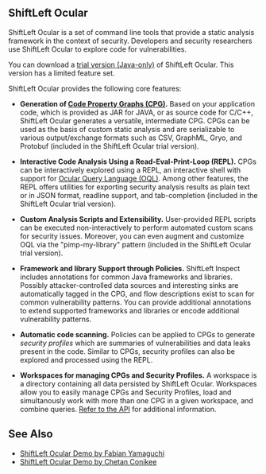 ## ShiftLeft Ocular

ShiftLeft Ocular is a set of command line tools that provide a static analysis framework in the context of security. Developers and security researchers use ShiftLeft Ocular to explore code for vulnerabilities.

You can download a [trial version (Java-only)](https://go.shiftleft.io/ocular-free-trial) of ShiftLeft Ocular. This version has a limited feature set.

ShiftLeft Ocular provides the following core features:

* **Generation of [Code Property Graphs (CPG)](../introduction/products.md).** Based on your application code, which
  is provided as JAR for JAVA, or as source code for C/C++, ShiftLeft Ocular generates a
  versatile, intermediate CPG. CPGs can be used as the basis of custom static analysis and are
  serializable to various output/exchange formats such as CSV, GraphML, Gryo,
  and Protobuf (included in the ShiftLeft Ocular trial version).

* **Interactive Code Analysis Using a Read-Eval-Print-Loop (REPL).** CPGs can be interactively explored
  using a REPL, an interactive shell with support
  for [Ocular Query Language (OQL)](oql.md). Among other features, the REPL offers utilities
  for exporting security analysis results as plain text or in JSON format,
  readline support, and tab-completion (included in the ShiftLeft Ocular trial version).

* **Custom Analysis Scripts and Extensibility.** User-provided REPL scripts can
  be executed non-interactively to perform automated custom scans for security
  issues. Moreover, you can even augment and customize OQL via the "pimp-my-library" pattern (included in the ShiftLeft Ocular trial version).

* **Framework and library Support through Policies.** ShiftLeft Inspect includes
  annotations for common Java frameworks and libraries. Possibly
  attacker-controlled data sources and interesting sinks are automatically tagged in the CPG, and flow descriptions exist to scan for common vulnerability
  patterns. You can provide additional annotations to extend supported
  frameworks and libraries or encode additional vulnerability patterns.

* **Automatic code scanning.** Policies can be applied to CPGs
  to generate *security profiles* which are summaries of
  vulnerabilities and data leaks present in the code. Similar to CPGs, security
  profiles can also be explored and processed using the REPL.
  
* **Workspaces for managing CPGs and Security Profiles.** A workspace is a directory containing all data persisted by ShiftLeft Ocular. Workspaces allow you to easily manage CPGs and Security Profiles, load and simultanously work with more than one CPG in a given workspace, and combine queries. [Refer to the API](https://ocular.shiftleft.io/api/io/shiftleft/repl/Workspace.html) for additional information.


See Also
--------

* [ShiftLeft Ocular Demo by Fabian Yamaguchi](https://www.youtube.com/watch?v=n_dpgI2RhEU)
* [ShiftLeft Ocular Demo by Chetan Conikee](https://www.youtube.com/watch?v=bB2C-FzC1Yw)
